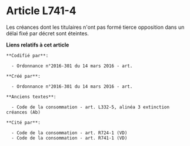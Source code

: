 # Article L741-4

Les créances dont les titulaires n'ont pas formé tierce opposition dans un délai fixé par décret sont éteintes.

**Liens relatifs à cet article**

	**Codifié par**:

	  - Ordonnance n°2016-301 du 14 mars 2016 - art.

	**Créé par**:

	  - Ordonnance n°2016-301 du 14 mars 2016 - art.

	**Anciens textes**:

	  - Code de la consommation - art. L332-5, alinéa 3 extinction créances (Ab)

	**Cité par**:

	  - Code de la consommation - art. R724-1 (VD)
	  - Code de la consommation - art. R741-1 (VD)

